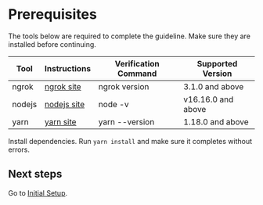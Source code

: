 # Prerequisites
The tools below are required to complete the guideline. Make sure they are installed before continuing.

| Tool    | Instructions                                                  | Verification Command | Supported Version  |
| ------- | ------------------------------------------------------------- | -------------------- | ------------------ | 
| ngrok   | [ngrok site](https://ngrok.com/download)                     | ngrok version        | 3.1.0 and above    |
| nodejs  | [nodejs site](https://nodejs.org/en/download/)                | node -v              | v16.16.0 and above |
| yarn    | [yarn site](https://classic.yarnpkg.com/lang/en/docs/install) | yarn --version       | 1.18.0 and above   |

Install dependencies. Run `yarn install` and make sure it completes without errors.

## Next steps
Go to [Initial Setup](initial-setup.md).
